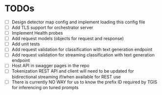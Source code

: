 # TODOs
- [ ] Design detector map config and implement loading this config file
- [ ] Add TLS support for orchestrator server
- [ ] Implement Health probes
- [ ] Add request models (objects for request and response)
- [ ] Add unit tests
- [ ] Add request validation for classification with text generation endpoint
- [ ] Add request validation for streaming classification with text generation endpoint
- [ ] Host API in swagger pages in the repo
- [ ] Tokenization REST API and client will need to be updated for bidirectional streaming if/when available for REST use
- [ ] There is currently NO WAY for us to know the prefix ID required by TGIS for inferencing on tuned prompts

